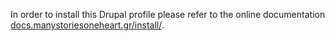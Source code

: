 In order to install this Drupal profile please refer to the online documentation [docs.manystoriesoneheart.gr/install/](http://docs.manystoriesoneheart.gr/install/).
